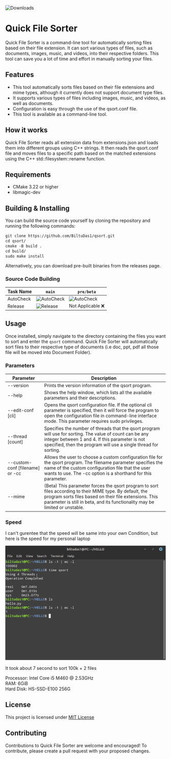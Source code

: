 ![Downloads](https://img.shields.io/github/downloads/BIltuDas1/qsort/total?style=social)
# Quick File Sorter
Quick File Sorter is a command-line tool for automatically sorting files based on their file extension. It can sort various types of files, such as documents, images, music, and videos, into their respective folders. This tool can save you a lot of time and effort in manually sorting your files.

## Features
* This tool automatically sorts files based on their file extensions and mime types, although it currently does not support document type files.
* It supports various types of files including images, music, and videos, as well as documents.
* Configuration is easy through the use of the qsort.conf file.
* This tool is available as a command-line tool.

## How it works
Quick File Sorter reads all extension data from extensions.json and loads them into different groups using C++ strings. It then reads the qsort.conf file and moves files to a specific path based on the matched extensions using the C++ std::filesystem::rename function.

## Requirements

* CMake 3.22 or higher
* libmagic-dev

## Building & Installing
You can build the source code yourself by cloning the repository and running the following commands:

```
git clone https://github.com/BiltuDas1/qsort.git
cd qsort/
cmake -B build .
cd build/
sudo make install
```
Alternatively, you can download pre-built binaries from the releases page.

### Source Code Building
|Task Name|`main`|`pre/beta`|
|---------|------|----------|
|AutoCheck|![AutoCheck](https://github.com/BiltuDas1/qsort/actions/workflows/autoscript.yml/badge.svg?branch=main)|![AutoCheck](https://github.com/BiltuDas1/qsort/actions/workflows/autoscript.yml/badge.svg?branch=pre/beta)|
|Release|![Release](https://github.com/BiltuDas1/qsort/actions/workflows/release.yml/badge.svg?branch=main)| Not Applicable :x: |

## Usage
Once installed, simply navigate to the directory containing the files you want to sort and enter the `qsort` command. Quick File Sorter will automatically sort files to their respective type of documents (i.e doc, ppt, pdf all those file will be moved into Document Folder).


### Parameters
|Parameter|Description|  
|---------|-----------|
|--version|Prints the version information of the qsort program.|
|--help|Shows the help window, which lists all the available parameters and their descriptions.|
|--edit-conf [cli]|Opens the qsort configuration file. If the optional cli parameter is specified, then it will force the program to open the configuration file in command-line interface mode. This parameter requires sudo privileges.|
|--thread [count]|Specifies the number of threads that the qsort program will use for sorting. The value of count can be any integer between 1 and 4. If this parameter is not specified, then the program will use a single thread for sorting.|
|--custom-conf [filename] or -cc|Allows the user to choose a custom configuration file for the qsort program. The filename parameter specifies the name of the custom configuration file that the user wants to use. The -cc option is a shorthand for this parameter.|
|--mime|(Beta) This parameter forces the qsort program to sort files according to their MIME type. By default, the program sorts files based on their file extensions. This parameter is still in beta, and its functionality may be limited or unstable.|

### Speed
I can't gurentee that the speed will be same into your own Condition, but here is the speed for my personal laptop

![Sorting Speed](.github/Speed.png)

It took about 7 second to sort 100k + 2 files

Processor: Intel Core i5 M460 @ 2.53GHz  
RAM: 6GiB  
Hard Disk: HS-SSD-E100 256G

## License
This project is licensed under [MIT License](/LICENSE)

## Contributing
Contributions to Quick File Sorter are welcome and encouraged! To contribute, please create a pull request with your proposed changes.